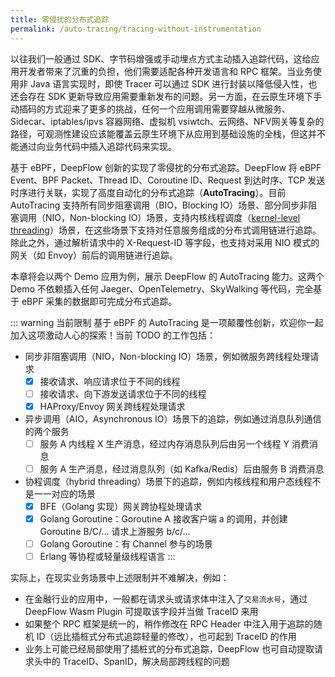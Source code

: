 ```yaml
---
title: 零侵扰的分布式追踪
permalink: /auto-tracing/tracing-without-instrumentation
---
```


以往我们一般通过 SDK、字节码增强或手动埋点方式主动插入追踪代码，这给应用开发者带来了沉重的负担，他们需要适配各种开发语言和 RPC 框架。当业务使用非 Java 语言实现时，即使 Tracer 可以通过 SDK 进行封装以降低侵入性，也还会存在 SDK 更新导致应用需要重新发布的问题。另一方面，在云原生环境下手动插码的方式迎来了更多的挑战，任何一个应用调用需要穿越从微服务、Sidecar、iptables/ipvs 容器网络、虚拟机 vsiwtch、云网络、NFV网关等复杂的路径，可观测性建设应该能覆盖云原生环境下从应用到基础设施的全栈，但这并不能通过向业务代码中插入追踪代码来实现。

基于 eBPF，DeepFlow 创新的实现了零侵扰的分布式追踪。DeepFlow 将 eBPF Event、BPF Packet、Thread ID、Coroutine ID、Request 到达时序、TCP 发送时序进行关联，实现了高度自动化的分布式追踪（**AutoTracing**）。目前 AutoTracing 支持所有同步阻塞调用（BIO，Blocking IO）场景、部分同步非阻塞调用（NIO，Non-blocking IO）场景，支持内核线程调度（[kernel-level threading](https://en.wikipedia.org/wiki/Thread_(computing))）场景，在这些场景下支持对任意服务组成的分布式调用链进行追踪。除此之外，通过解析请求中的 X-Request-ID 等字段，也支持对采用 NIO 模式的网关（如 Envoy）前后的调用链进行追踪。

本章将会以两个 Demo 应用为例，展示 DeepFlow 的 AutoTracing 能力。这两个 Demo 不依赖插入任何 Jaeger、OpenTelemetry、SkyWalking 等代码，完全基于 eBPF 采集的数据即可完成分布式追踪。

::: warning 当前限制
基于 eBPF 的 AutoTracing 是一项颠覆性创新，欢迎你一起加入这项激动人心的探索！当前 TODO 的工作包括：
- 同步非阻塞调用（NIO，Non-blocking IO）场景，例如微服务跨线程处理请求
  - [x] 接收请求、响应请求位于不同的线程
  - [ ] 接收请求、向下游发送请求位于不同的线程
  - [x] HAProxy/Envoy 网关跨线程处理请求
- 异步调用（AIO，Asynchronous IO）场景下的追踪，例如通过消息队列通信的两个服务
  - [ ] 服务 A 内线程 X 生产消息，经过内存消息队列后由另一个线程 Y 消费消息
  - [ ] 服务 A 生产消息，经过消息队列（如 Kafka/Redis）后由服务 B 消费消息
- 协程调度（hybrid threading）场景下的追踪，例如内核线程和用户态线程不是一一对应的场景
  - [x] BFE（Golang 实现）网关跨协程处理请求
  - [x] Golang Goroutine：Goroutine A 接收客户端 a 的调用，并创建 Goroutine B/C/... 请求上游服务 b/c/...
  - [ ] Golang Goroutine：有 Channel 参与的场景
  - [ ] Erlang 等协程或轻量级线程语言
:::

实际上，在现实业务场景中上述限制并不难解决，例如：
- 在金融行业的应用中，一般都在请求头或请求体中注入了`交易流水号`，通过 DeepFlow Wasm Plugin 可提取该字段并当做 TraceID 来用
- 如果整个 RPC 框架是统一的，稍作修改在 RPC Header 中注入用于追踪的随机 ID（远比插桩式分布式追踪轻量的修改），也可起到 TraceID 的作用
- 业务上可能已经局部使用了插桩式的分布式追踪，DeepFlow 也可自动提取请求头中的 TraceID、SpanID，解决局部跨线程的问题
